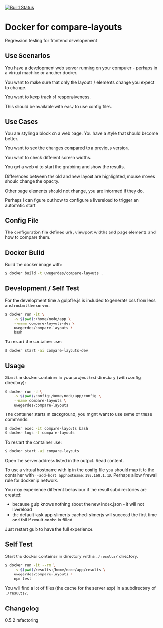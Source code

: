 [![Build Status](https://travis-ci.org/UweGerdes/docker-compare-layouts.svg?branch=master)](https://travis-ci.org/UweGerdes/docker-compare-layouts)

# Docker for compare-layouts

Regression testing for frontend developement

## Use Scenarios

You have a development web server running on your computer - perhaps in a virtual machine or another docker.

You want to make sure that only the layouts / elements change you expect to change.

You want to keep track of responsiveness.

This should be available with easy to use config files.

## Use Cases

You are styling a block on a web page. You have a style that should become better.

You want to see the changes compared to a previous version.

You want to check different screen widths.

You get a web ui to start the grabbing and show the results.

Differences between the old and new layout are highlighted, mouse moves should change the opacity.

Other page elements should not change, you are informed if they do.

Perhaps I can figure out how to configure a livereload to trigger an automatic start.

## Config File

The configuration file defines urls, viewport widths and page elements and how to compare them.

## Docker Build

Build the docker image with:

```bash
$ docker build -t uwegerdes/compare-layouts .
```

## Development / Self Test

For the development time a gulpfile.js is included to generate css from less and restart the server.

```bash
$ docker run -it \
	-v $(pwd):/home/node/app \
	--name compare-layouts-dev \
	uwegerdes/compare-layouts \
	bash
```

To restart the container use:

```bash
$ docker start -ai compare-layouts-dev
```

## Usage

Start the docker container in your project test directory (with config directory):

```bash
$ docker run -d \
	-v $(pwd)/config:/home/node/app/config \
	--name compare-layouts \
	uwegerdes/compare-layouts
```

The container starts in background, you might want to use some of these commands:

```bash
$ docker exec -it compare-layouts bash
$ docker logs -f compare-layouts
```

To restart the container use:

```bash
$ docker start -ai compare-layouts
```

Open the server address listed in the output. Read content.

To use a virtual hostname with ip in the config file you should map it to the container with `--add-host apphostname:192.168.1.10`. Perhaps allow firewall rule for docker ip network.

You may experience different behaviour if the result subdirectories are created:

- because gulp knows nothing about the new index.json - it will not livereload
- the default task app-slimerjs-cached-slimerjs will succeed the first time and fail if result cache is filled

Just restart gulp to have the full experience.

## Self Test

Start the docker container in directory with a `./results/` directory:

```bash
$ docker run -it --rm \
	-v $(pwd)/results:/home/node/app/results \
	uwegerdes/compare-layouts \
	npm test
```

You will find a lot of files (the cache for the server app) in a subdirectory of `./results/`.

## Changelog

0.5.2 refactoring

